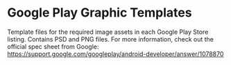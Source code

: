 # Google Play Graphic Templates

Template files for the required image assets in each Google Play Store listing. Contains PSD and PNG files. For more information, check out the official spec sheet from Google: https://support.google.com/googleplay/android-developer/answer/1078870

